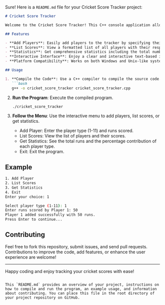 

Sure! Here is a `README.md` file for your Cricket Score Tracker project:

```markdown
# Cricket Score Tracker

Welcome to the Cricket Score Tracker! This C++ console application allows you to manage and track cricket scores for up to 100 players across 11 different player types. The program provides a simple and interactive text-based user interface to add players, list scores, and get statistics.

## Features

- **Add Players**: Easily add players to the tracker by specifying their type and runs scored.
- **List Scores**: View a formatted list of all players with their respective IDs, types, and runs scored.
- **Statistics**: Get comprehensive statistics including the total number of players, total runs, and the percentage contribution of runs by each player type.
- **Interactive Interface**: Enjoy a clear and interactive text-based interface that guides you through the application.
- **Platform Compatibility**: Works on both Windows and Unix-like systems (Linux, macOS) with console clear functionality.

## Usage

1. **Compile the Code**: Use a C++ compiler to compile the source code.
   ```bash
   g++ -o cricket_score_tracker cricket_score_tracker.cpp
   ```

2. **Run the Program**: Execute the compiled program.
   ```bash
   ./cricket_score_tracker
   ```

3. **Follow the Menu**: Use the interactive menu to add players, list scores, or get statistics.
   - Add Player: Enter the player type (1-11) and runs scored.
   - List Scores: View the list of players and their scores.
   - Get Statistics: See the total runs and the percentage contribution of each player type.
   - Exit: Exit the program.

## Example

```bash
1. Add Player
2. List Scores
3. Get Statistics
4. Exit
Enter your choice: 1

Select player type (1-11): 1
Enter runs scored by Player 1: 50
Player 1 added successfully with 50 runs.
Press Enter to continue...
```

## Contributing

Feel free to fork this repository, submit issues, and send pull requests. Contributions to improve the code, add features, or enhance the user experience are welcome!

---

Happy coding and enjoy tracking your cricket scores with ease!
```

This `README.md` provides an overview of your project, instructions on how to compile and run the program, an example usage, and information about contributing. You can place this file in the root directory of your project repository on GitHub.
